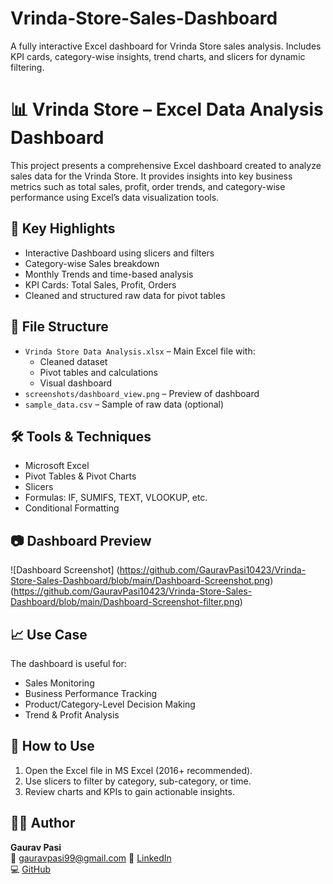# Vrinda-Store-Sales-Dashboard
A fully interactive Excel dashboard for Vrinda Store sales analysis. Includes KPI cards, category-wise insights, trend charts, and slicers for dynamic filtering.

# 📊 Vrinda Store – Excel Data Analysis Dashboard

This project presents a comprehensive Excel dashboard created to analyze sales data for the Vrinda Store. It provides insights into key business metrics such as total sales, profit, order trends, and category-wise performance using Excel’s data visualization tools.

## 🧠 Key Highlights

- Interactive Dashboard using slicers and filters
- Category-wise Sales breakdown
- Monthly Trends and time-based analysis
- KPI Cards: Total Sales, Profit, Orders
- Cleaned and structured raw data for pivot tables

## 📁 File Structure

- `Vrinda Store Data Analysis.xlsx` – Main Excel file with:
  - Cleaned dataset
  - Pivot tables and calculations
  - Visual dashboard
- `screenshots/dashboard_view.png` – Preview of dashboard
- `sample_data.csv` – Sample of raw data (optional)

## 🛠️ Tools & Techniques

- Microsoft Excel
- Pivot Tables & Pivot Charts
- Slicers
- Formulas: IF, SUMIFS, TEXT, VLOOKUP, etc.
- Conditional Formatting

## 📷 Dashboard Preview

![Dashboard Screenshot]
(https://github.com/GauravPasi10423/Vrinda-Store-Sales-Dashboard/blob/main/Dashboard-Screenshot.png)
(https://github.com/GauravPasi10423/Vrinda-Store-Sales-Dashboard/blob/main/Dashboard-Screenshot-filter.png)

## 📈 Use Case

The dashboard is useful for:
- Sales Monitoring
- Business Performance Tracking
- Product/Category-Level Decision Making
- Trend & Profit Analysis

## 🧪 How to Use

1. Open the Excel file in MS Excel (2016+ recommended).
2. Use slicers to filter by category, sub-category, or time.
3. Review charts and KPIs to gain actionable insights.

## 👨‍💻 Author

**Gaurav Pasi**  
📧 gauravpasi99@gmail.com 
🔗 [LinkedIn](https://www.linkedin.com/in/gaurav-pasi-53565a222/)  
💻 [GitHub](https://github.com/GauravPasi10423)
